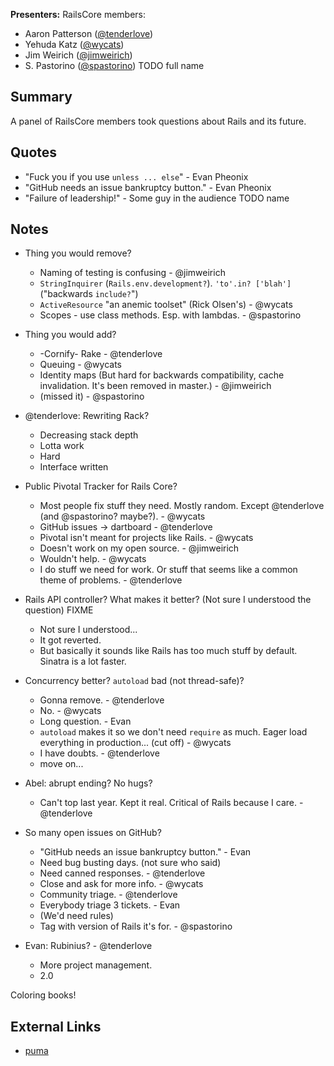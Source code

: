 **Presenters:** RailsCore members:

* Aaron Patterson ([@tenderlove](http://twitter.com/tenderlove))
* Yehuda Katz ([@wycats](http://twitter.co/wycats))
* Jim Weirich ([@jimweirich](http://twitter.com/jimweirich))
* S. Pastorino ([@spastorino](http://twitter.com/spastorino)) TODO full name

## Summary

A panel of RailsCore members took questions about Rails and its future.

## Quotes

* "Fuck you if you use `unless ... else`" - Evan Pheonix
* "GitHub needs an issue bankruptcy button." - Evan Pheonix
* "Failure of leadership!" - Some guy in the audience TODO name

## Notes

* Thing you would remove?
    * Naming of testing is confusing - @jimweirich
    * `StringInquirer` (`Rails.env.development?`).  `'to'.in? ['blah']` ("backwards `include?`")
    * `ActiveResource` "an anemic toolset" (Rick Olsen's) - @wycats
    * Scopes - use class methods.  Esp. with lambdas. - @spastorino
* Thing you would add?
    * -Cornify- Rake - @tenderlove
    * Queuing - @wycats
    * Identity maps (But hard for backwards compatibility, cache invalidation.  It's been removed in master.) - @jimweirich
    * (missed it) - @spastorino

* @tenderlove: Rewriting Rack?
    * Decreasing stack depth
    * Lotta work
    * Hard
    * Interface written

* Public Pivotal Tracker for Rails Core?
    * Most people fix stuff they need.  Mostly random.  Except @tenderlove (and @spastorino? maybe?).  - @wycats
    * GitHub issues -> dartboard - @tenderlove
    * Pivotal isn't meant for projects like Rails.  - @wycats
    * Doesn't work on my open source.  - @jimweirich
    * Wouldn't help.  - @wycats
    * I do stuff we need for work.  Or stuff that seems like a common theme of problems.  - @tenderlove
* Rails API controller?  What makes it better?  (Not sure I understood the question) FIXME
    * Not sure I understood...
    * It got reverted.
    * But basically it sounds like Rails has too much stuff by default.  Sinatra is a lot faster.
* Concurrency better?  `autoload` bad (not thread-safe)?
    * Gonna remove.  - @tenderlove
    * No. - @wycats
    * Long question.  - Evan
    * `autoload` makes it so we don't need `require` as much. Eager load everything in production... (cut off) - @wycats
    * I have doubts.  - @tenderlove
    * move on...
* Abel: abrupt ending?  No hugs?
    * Can't top last year.  Kept it real.  Critical of Rails because I care. - @tenderlove
* So many open issues on GitHub?
    * "GitHub needs an issue bankruptcy button." - Evan
    * Need bug busting days. (not sure who said)
    * Need canned responses.  - @tenderlove
    * Close and ask for more info.  - @wycats
    * Community triage.  - @tenderlove
    * Everybody triage 3 tickets.  - Evan
    * (We'd need rules)
    * Tag with version of Rails it's for. - @spastorino
* Evan: Rubinius? - @tenderlove
    * More project management.
    * 2.0

Coloring books!

## External Links

* [puma](http://rubygems.org/gems/puma)
